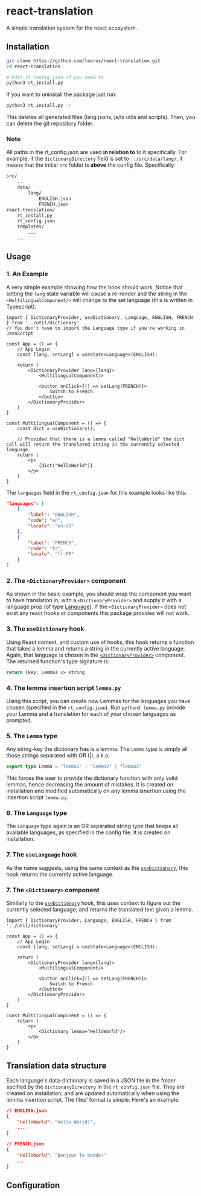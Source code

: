 # react-translation

A simple translation system for the react ecosystem.

## Installation

```sh
git clone https://github.com/learus/react-translation.git
cd react-translation

# Edit rt_config.json if you need to
python3 rt_install.py
```

If you want to uninstall the package just run:

```sh
python3 rt_install.py -r
```

This deletes all generated files (lang jsons, js/ts utils and scripts).
Then, you can delete the git repository folder.

### Note

All paths in the rt_config.json are used **in relation to** to it specifically. For example, if the `dictionaryDirectory` field is set to `../src/data/lang/`, it means that the initial `src` folder is **above** the config file. Specifically:

```sh
src/
    ...
    data/
        lang/
            ENGLISH.json
            FRENCH.json
react-translation/
    rt_install.py
    rt_config.json
    templates/
        ...
    ...
```

## Usage

### 1. An Example

A very simple example showing how the hook should work. Notice that setting the `lang` state variable will cause a re-render and the string in the `<MultilingualComponent/>` will change to the set language (this is written in Typescript).

```tsx
import { DictionaryProvider, useDictionary, Language, ENGLISH, FRENCH } from '../util/dictionary'
// You don't have to import the Language type if you're working in JavaScript

const App = () => {
    // App Login
    const [lang, setLang] = useState<Language>(ENGLISH);

    return (
        <DictionaryProvider lang={lang}>
            <MultilingualComponent/>

            <button onClick={() => setLang(FRENCH)}>
                Switch to French
            </button>
        </DictionaryProvider>
    )
}

const MultilingualComponent = () => {
    const dict = useDictionary();

    // Provided that there is a lemma called "HelloWorld" the dict call will return the translated string in the currently selected language.
    return (
        <p>
            {dict("HelloWorld")} 
        </p>
    )
}
```

The `languages` field in the `rt_config.json` for this example looks like this:

```json
"languages": [
    {
        "label": "ENGLISH",
        "code": "en",
        "locale": "en-US"
    },
    {
        "label": "FRENCH",
        "code": "fr",
        "locale": "fr-FR"
    }
]

```

### 2. The `<DictionaryProvider>` component

As shown in the basic example, you should wrap the component you want to have translation in, with a `<DictionaryProvider>` and supply it with a language prop (of type [Language](#6-the-language-type)). If the `<DictionaryProvider>` does not exist any react hooks or components this package provides will not work.

### 3. The `useDictionary` hook

Using React context, and custom use of hooks, this hook returns a function that takes a lemma and returns a string in the currently active language. Again, that language is chosen in the [`<DictionaryProvider>`](#2-the-dictionaryprovider-component) component.  
The returned function's type signature is:

```ts
return (key: Lemma) => string
```

### 4. The lemma insertion script `lemma.py`

Using this script, you can create new Lemmas for the languages you have chosen (specified in the `rt_config.json`). Run `python3 lemma.py` provide your Lemma and a translation for each of your chosen languages as prompted.

### 5. The `Lemma` type

Any string-key the dictionary has is a lemma. The `Lemma` type is simply all those strings separated with OR (|), a.k.a.

```ts
export type Lemma = "lemma1" | "lemma2" | "lemma3"
```

This forces the user to provide the dictionary function with only valid lemmas, hence decreasing the amount of mistakes. It is created on installation and modified automatically on any lemma isnertion using the insertion script `lemma.py`.

### 6. The `Language` type

The `Language` type again is an OR separated string type that keeps all available languages, as specified in the config file. It is created on installation.

### 7. The `useLanguage` hook

As the name suggests, using the same context as the [`useDictionary`](#3-the-usedictionary-hook), this hook returns the currently active language.

### 7. The `<Dictionary>` component

Similarly to the [`useDictionary`](#2-the-usedictionary-hook) hook, this uses context to figure out the currently selected language, and returns the translated text given a lemma.

```tsx
import { DictionaryProvider, Language, ENGLISH, FRENCH } from '../util/dictionary'

const App = () => {
    // App Login
    const [lang, setLang] = useState<Language>(ENGLISH);

    return (
        <DictionaryProvider lang={lang}>
            <MultilingualComponent/>

            <button onClick={() => setLang(FRENCH)}>
                Switch to French
            </button>
        </DictionaryProvider>
    )
}

const MultilingualComponent = () => {
    return (
        <p>
            <Dictionary lemma="HelloWorld"/>
        </p>
    )
}
```

## Translation data structure

Each language's data-dictionary is saved in a JSON file in the folder spcified by the `dictionaryDirectory` in the `rt_config.json` file. They are created on installation, and are updated automatically when using the lemma insertion script. The files' format is simple. Here's an example:

```json
// ENGLISH.json
{
    "HelloWorld": "Hello World!",
    ...
}

// FRENCH.json
{
    "HelloWorld": "Bonjour le monde!"
    ...
}
```

## Configuration

